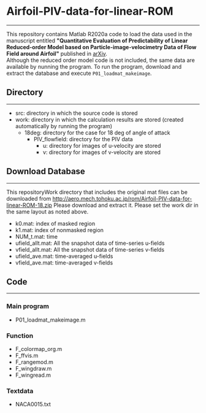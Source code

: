 # Airfoil-PIV-data-for-linear-ROM
<!-- Last modified: 2021/04/03 -->
---
This repository contains Matlab R2020a code to load the data used in the manuscript entitled __"Quantitative Evaluation of Predictability of Linear Reduced-order Model based on Particle-image-velocimetry Data of Flow Field around Airfoil"__ published in [arXiv](https://arxiv.org/abs/1907.12239).  
Although the reduced order model code is not included, the same data are available by nunning the program. 
To run the program, download and extract the database and execute `P01_loadmat_makeimage`.  

## Directory
---
- src: directory in which the source code is stored  
- work: directory in which the calculation results are stored (created automatically by running the program)  
  - 18deg: directory for the case for 18 deg of angle of attack
    - PIV_flowfield: directory for the PIV data  
      - u: directory for images of u-velocity are stored
      - v: directory for images of v-velocity are stored
  
## Download Database  
---
This repositoryWork directory that includes the original mat files can be downloaded from http://aero.mech.tohoku.ac.jp/rom/Airfoil-PIV-data-for-linear-ROM-18.zip
Please download and extract it. Please set the work dir in the same layout as noted above.
 - k0.mat: index of masked region
 - k1.mat: index of nonmasked region
 - NUM_t.mat: time
 - ufield_allt.mat: All the snapshot data of time-series u-fields
 - vfield_allt.mat: All the snapshot data of time-series v-fields
 - ufield_ave.mat: time-averaged u-fields
 - vfield_ave.mat: time-averaged v-fields

## Code  
---
### Main program  
- P01_loadmat_makeimage.m  

### Function  
- F_colormap_org.m  
- F_ffvis.m  
- F_rangemod.m  
- F_wingdraw.m  
- F_wingread.m  

### Textdata  
- NACA0015.txt


